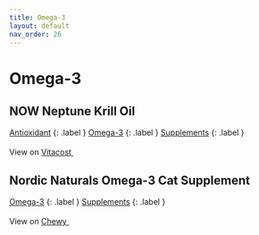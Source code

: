 ```yaml
---
title: Omega-3
layout: default
nav_order: 26
---
```


# Omega-3

## NOW Neptune Krill Oil

[Antioxidant](antioxidant.html)
{: .label }
[Omega-3](omega-3.html)
{: .label }
[Supplements](supplements.html)
{: .label }


View on <a href="https://www.vitacost.com/now-neptune-krill-oil-500-mg-60-softgels" class="external" target="_blank">Vitacost <svg width="18" height="18" viewBox="0 0 24 24" aria-labelledby="svg-external-link-title"><use xlink:href="#svg-external-link"></use></svg></a>

## Nordic Naturals Omega-3 Cat Supplement

[Omega-3](omega-3.html)
{: .label }
[Supplements](supplements.html)
{: .label }


View on <a href="https://www.chewy.com/dp/689902" class="external" target="_blank">Chewy <svg width="18" height="18" viewBox="0 0 24 24" aria-labelledby="svg-external-link-title"><use xlink:href="#svg-external-link"></use></svg></a>

<!-- Updated 2024-10-18 02:52:49.339144Z -->
